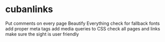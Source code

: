 # cubanlinks

 Put comments on every page
 Beautify Everything
 check for fallback fonts
 add proper meta tags
 add media queries to CSS
 check all pages and links
make sure the sight is user friendly 
